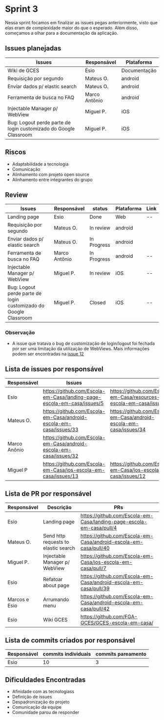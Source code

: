 # Sprint 3

Nessa sprint focamos em finalizar as issues pegas anteriormente, visto que elas eram de complexidade maior do que o esperado. Além disso, começamos a olhar para a documentação da aplicação.

## Issues planejadas

| Issues                                                           | Responsável   | Plataforma   |
| ---------------------------------------------------------------- | ------------- | ------------ |
| Wiki de GCES                                                     | Ésio          | Documentação |
| Requisição por segundo                                           | Mateus O.     | android      |
| Enviar dados p/ elastic search                                   | Mateus O.     | android      |
| Ferramenta de busca no FAQ                                       | Marco Antônio | android      |
| Injectable Manager p/ WebView                                    | Miguel P.     | iOS          |
| Bug: Logout perde parte de login customizado do Google Classroom | Miguel P.     | iOS          |

## Riscos

- Adaptabilidade a tecnologia
- Comunicação
- Alinhamento com projeto open source
- Alinhamento entre integrantes do grupo

## Review

| Issues                                                           | Responsável   | status      | Plataforma | Link |
| ---------------------------------------------------------------- | ------------- | ----------- | ---------- | ---- |
| Landing page                                                     | Esio          | Done        | Web        | --   |
| Requisição por segundo                                           | Mateus O.     | In review   | android    |      |
| Enviar dados p/ elastic search                                   | Mateus O.     | In Progress | android    |      |
| Ferramenta de busca no FAQ                                       | Marco Antônio | In Progress | android    | --   |
| Injectable Manager p/ WebView                                    | Miguel P.     | In review   | iOS        | --   |
| Bug: Logout perde parte de login customizado do Google Classroom | Miguel P.     | Closed      | iOS        | --   |

### Observação

- A issue que tratava o bug de customização de login/logout foi fechada por ser uma limitação da utilização de WebViews. Mais informações podem ser encontradas na [issue 12](https://github.com/Escola-em-Casa/ios-escola-em-casa/issues/12)

## Lista de issues por responsável

| Responsável  | Issues                                                                 |                                                                     |
| ------------ | ---------------------------------------------------------------------- | ------------------------------------------------------------------- |
| Esio         | https://github.com/Escola-em-Casa/landing-page-escola-em-casa/issues/5 | https://github.com/Escola-em-Casa/resources-escola-em-casa/issues/2 |
| Mateus O.    | https://github.com/Escola-em-Casa/android-escola-em-casa/issues/33     | https://github.com/Escola-em-Casa/android-escola-em-casa/issues/34  |
| Marco Anônio | https://github.com/Escola-em-Casa/android-escola-em-casa/issues/32     |
| Miguel P     | https://github.com/Escola-em-Casa/ios-escola-em-casa/issues/13         | https://github.com/Escola-em-Casa/ios-escola-em-casa/issues/12      |

## Lista de PR por responsável

| Responsável   | Descrição                            | PRs                                                                  |
| ------------- | ------------------------------------ | -------------------------------------------------------------------- |
| Esio          | Landing page                         | https://github.com/Escola-em-Casa/landing-page-escola-em-casa/pull/4 |
| Mateus O.     | Send http requests to elastic search | https://github.com/Escola-em-Casa/android-escola-em-casa/pull/40     |
| Miguel P.     | Injectable Manager p/ WebView        | https://github.com/Escola-em-Casa/ios-escola-em-casa/pull/7          |
| Esio          | Refatoar about page                  | https://github.com/Escola-em-Casa/android-escola-em-casa/pull/39     |
| Marcos e Esio | Arrumando menu                       | https://github.com/Escola-em-Casa/android-escola-em-casa/pull/42     |
| Esio          | Wiki GCES                            | https://github.com/FGA-GCES/GCES-escola-em-casa/                     |

## Lista de commits criados por responsável

| Responsável | commits individuais | commits pareamento |
| ----------- | ------------------- | ------------------ |
| Esio        | 10                  | 3                  |

## Dificuldades Encontradas

- Afinidade com as tecnologiass
- Definição de issues
- Despadronização do projeto
- Comunicação da equipe
- Comunidade parou de responder
